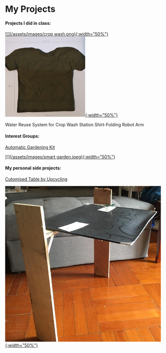 # My Projects

#### Projects I did in class:
[![](/assets/images/crop wash.png){:width="50%"}](https://leelacceber.github.io/Projects/Coursework/Crop_Wash)
[![](/assets/images/shirt.png){:width="50%"}](https://leelacceber.github.io/Projects/Coursework/Robot_Arm) 

Water Reuse System for Crop Wash Station
Shirt-Folding Robot Arm

#### Interest Groups:
[Automatic Gardening Kit](https://leelacceber.github.io/Projects/ECA/Smart_Garden)

[![](/assets/images/smart garden.jpeg){:width="50%"}](https://leelacceber.github.io/Projects/ECA/Smart_Garden)

#### My personal side projects:
[Cutomised Table by Upcycling](https://leelacceber.github.io/Projects/Personal/Table)

[![](/assets/images/table.jpeg){:width="50%"}](https://leelacceber.github.io/Projects/Personal/Table)
